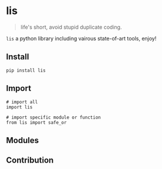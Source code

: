# lis

> life's short, avoid stupid duplicate coding.

`lis` a python library including vairous state-of-art tools, enjoy!

## Install

```
pip install lis
```

## Import

```
# import all
import lis

# import specific module or function
from lis import safe_or
```


## Modules


## Contribution

